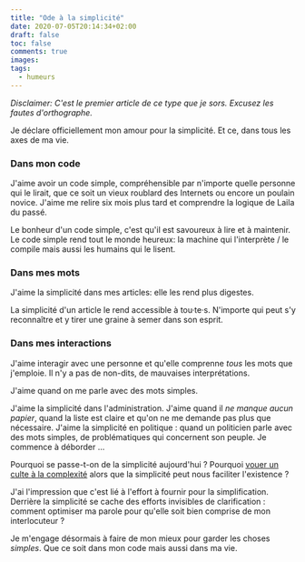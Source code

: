 ```yaml
---
title: "Ode à la simplicité"
date: 2020-07-05T20:14:34+02:00
draft: false
toc: false
comments: true
images: 
tags:
  - humeurs
---
```



*Disclaimer: C'est le premier article de ce type que je sors. Excusez les fautes d'orthographe.* 

Je déclare officiellement mon amour pour la simplicité. Et ce, dans tous les axes de ma vie. 

### Dans mon code

J'aime avoir un code simple, compréhensible par n'importe quelle personne qui le lirait, que ce soit un vieux roublard des Internets ou encore un poulain novice. J'aime me relire six mois plus tard et comprendre la logique de Laila du passé. 

Le bonheur d'un code simple, c'est qu'il est savoureux à lire et à maintenir. Le code simple rend tout le monde heureux: la machine qui l'interprète / le compile mais aussi les humains qui le lisent. 

### Dans mes mots

J'aime la simplicité dans mes articles: elle les rend plus digestes. 

La simplicité d'un article le rend accessible à tou·te·s. N'importe qui peut s'y reconnaître et y tirer une graine à semer dans son esprit. 

### Dans mes interactions

J'aime interagir avec une personne et qu'elle comprenne *tous* les mots que j'emploie. Il n'y a pas de non-dits, de mauvaises interprétations. 

J'aime quand on me parle avec des mots simples. 

J'aime la simplicité dans l'administration. J'aime quand il *ne manque aucun* *papier*, quand la liste est claire et qu'on ne me demande pas plus que nécessaire. J'aime la simplicité en politique : quand un politicien parle avec des mots simples, de problématiques qui concernent son peuple. Je commence à déborder ...

Pourquoi se passe-t-on de la simplicité aujourd'hui ? Pourquoi [vouer un culte à la complexité](https://medium.com/@m_nebra/quand-la-complexit%C3%A9-prend-le-pouvoir-a683b1bf8a2b) alors que la simplicité peut nous faciliter l'existence ?

J'ai l'impression que c'est lié à l'effort à fournir pour la simplification. Derrière la simplicité se cache des efforts invisibles de clarification : comment optimiser ma parole pour qu'elle soit bien comprise de mon interlocuteur ? 

Je m'engage désormais à faire de mon mieux pour garder les choses *simples*. Que ce soit dans mon code mais aussi dans ma vie.